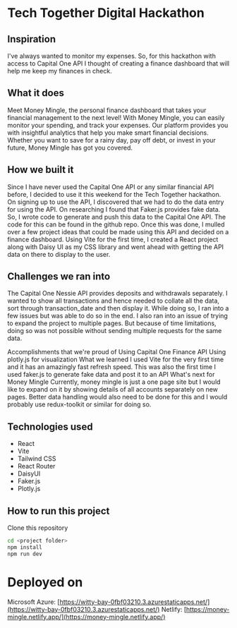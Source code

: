 # Tech Together Digital Hackathon

## Inspiration
I've always wanted to monitor my expenses. So, for this hackathon with access to Capital One API I thought of creating a finance dashboard that will help me keep my finances in check.

## What it does
Meet Money Mingle, the personal finance dashboard that takes your financial management to the next level! With Money Mingle, you can easily monitor your spending, and track your expenses. Our platform provides you with insightful analytics that help you make smart financial decisions. Whether you want to save for a rainy day, pay off debt, or invest in your future, Money Mingle has got you covered.

## How we built it
Since I have never used the Capital One API or any similar financial API before, I decided to use it this weekend for the Tech Together hackathon. On signing up to use the API, I discovered that we had to do the data entry for using the API. On researching I found that Faker.js provides fake data. So, I wrote code to generate and push this data to the Capital One API. The code for this can be found in the github repo. Once this was done, I mulled over a few project ideas that could be made using this API and decided on a finance dashboard. Using Vite for the first time, I created a React project along with Daisy UI as my CSS library and went ahead with getting the API data on there to display to the user.

## Challenges we ran into
The Capital One Nessie API provides deposits and withdrawals separately. I wanted to show all transactions and hence needed to collate all the data, sort through transaction_date and then display it. While doing so, I ran into a few issues but was able to do so in the end. I also ran into an issue of trying to expand the project to multiple pages. But because of time limitations, doing so was not possible without sending multiple requests for the same data.

Accomplishments that we're proud of
Using Capital One Finance API
Using plotly.js for visualization
What we learned
I used Vite for the very first time and it has an amazingly fast refresh speed.
This was also the first time I used faker.js to generate fake data and post it to an API
What's next for Money Mingle
Currently, money mingle is just a one page site but I would like to expand on it by showing details of all accounts separately on new pages. Better data handling would also need to be done for this and I would probably use redux-toolkit or similar for doing so.

## Technologies used
- React
- Vite
- Tailwind CSS
- React Router
- DaisyUI
- Faker.js
- Plotly.js

## How to run this project
Clone this repository
```bash
cd <project folder>
npm install
npm run dev
```

# Deployed on
Microsoft Azure: [https://witty-bay-0fbf03210.3.azurestaticapps.net/](https://witty-bay-0fbf03210.3.azurestaticapps.net/)
Netlify: [https://money-mingle.netlify.app/](https://money-mingle.netlify.app/)